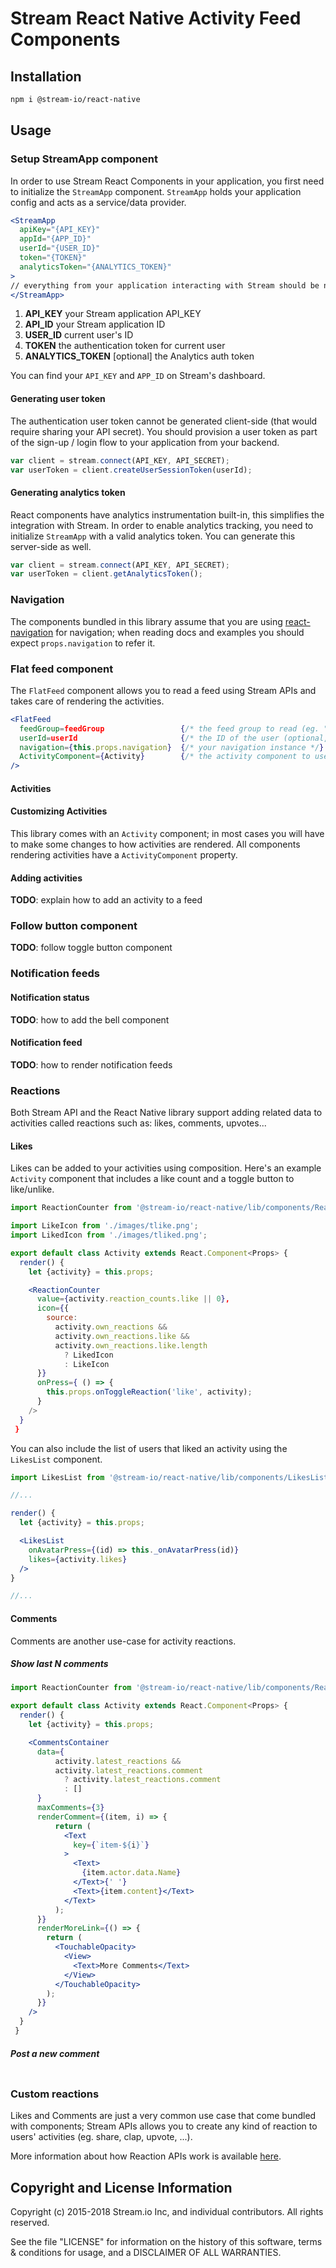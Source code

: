 Stream React Native Activity Feed Components
============================================

## Installation

```bash
npm i @stream-io/react-native
```

## Usage

### Setup StreamApp component

In order to use Stream React Components in your application, you first need to initialize the `StreamApp` component. `StreamApp` holds your application config and acts as a service/data provider.

```jsx
<StreamApp
  apiKey="{API_KEY}"
  appId="{APP_ID}"
  userId="{USER_ID}"
  token="{TOKEN}"
  analyticsToken="{ANALYTICS_TOKEN}"
>
// everything from your application interacting with Stream should be nested here
</StreamApp>
```
1. **API_KEY** your Stream application API_KEY
2. **API_ID** your Stream application ID
3. **USER_ID** current user's ID
4. **TOKEN** the authentication token for current user
5. **ANALYTICS_TOKEN** [optional] the Analytics auth token

You can find your `API_KEY` and `APP_ID` on Stream's dashboard.

#### Generating user token

The authentication user token cannot be generated client-side (that would require sharing your API secret). You should provision a user token as part of the sign-up / login flow to your application from your backend.

```js
var client = stream.connect(API_KEY, API_SECRET);
var userToken = client.createUserSessionToken(userId);
```

#### Generating analytics token

React components have analytics instrumentation built-in, this simplifies the integration with Stream. In order to enable analytics tracking, you need to initialize `StreamApp` with a valid analytics token. You can generate this server-side as well.

```js
var client = stream.connect(API_KEY, API_SECRET);
var userToken = client.getAnalyticsToken();
```

### Navigation

The components bundled in this library assume that you are using [react-navigation](https://facebook.github.io/react-native/docs/navigation#react-navigation) for navigation; when reading docs and examples you should expect `props.navigation` to refer it.

### Flat feed component

The `FlatFeed` component allows you to read a feed using Stream APIs and takes care of rendering the activities.

```jsx
<FlatFeed
  feedGroup=feedGroup                 {/* the feed group to read (eg. "flat") */}
  userId=userId                       {/* the ID of the user (optional, defaults to StreamApp's userId)  */}
  navigation={this.props.navigation}  {/* your navigation instance */}
  ActivityComponent={Activity}        {/* the activity component to use (optional, defaults to Activity) */}
/>
```

#### Activities


#### Customizing Activities

This library comes with an `Activity` component; in most cases you will have to make some changes to how activities are rendered. All components rendering activities have a `ActivityComponent` property.

#### Adding activities

**TODO**: explain how to add an activity to a feed

### Follow button component

**TODO**: follow toggle button component

### Notification feeds

#### Notification status

**TODO**: how to add the bell component

#### Notification feed

**TODO**: how to render notification feeds

### Reactions

Both Stream API and the React Native library support adding related data to activities called reactions such as: likes, comments, upvotes...

#### Likes

Likes can be added to your activities using composition. Here's an example `Activity` component that includes a like count and a toggle button to like/unlike.

```jsx
import ReactionCounter from '@stream-io/react-native/lib/components/ReactionCounter';

import LikeIcon from './images/tlike.png';
import LikedIcon from './images/tliked.png';

export default class Activity extends React.Component<Props> {
  render() {
    let {activity} = this.props;

    <ReactionCounter
      value={activity.reaction_counts.like || 0},
      icon={{
        source:
          activity.own_reactions &&
          activity.own_reactions.like &&
          activity.own_reactions.like.length
            ? LikedIcon
            : LikeIcon
      }}
      onPress={ () => {
        this.props.onToggleReaction('like', activity);
      }
    />
  }
 }
```

You can also include the list of users that liked an activity using the `LikesList` component.

```jsx
import LikesList from '@stream-io/react-native/lib/components/LikesList';

//...

render() {
  let {activity} = this.props;

  <LikesList
    onAvatarPress={(id) => this._onAvatarPress(id)}
    likes={activity.likes}
  />
}

//...

```

#### Comments

Comments are another use-case for activity reactions.

##### Show last N comments

```jsx
import ReactionCounter from '@stream-io/react-native/lib/components/ReactionCounter';

export default class Activity extends React.Component<Props> {
  render() {
    let {activity} = this.props;

    <CommentsContainer
      data={
          activity.latest_reactions &&
          activity.latest_reactions.comment
            ? activity.latest_reactions.comment
            : []
      }
      maxComments={3}
      renderComment={(item, i) => {
          return (
            <Text
              key={`item-${i}`}
            >
              <Text>
                {item.actor.data.Name}
              </Text>{' '}
              <Text>{item.content}</Text>
            </Text>
          );
      }}
      renderMoreLink={() => {
        return (
          <TouchableOpacity>
            <View>
              <Text>More Comments</Text>
            </View>
          </TouchableOpacity>
        );
      }}
    />
  }
 }
```

##### Post a new comment

```jsx
```

### Custom reactions

Likes and Comments are just a very common use case that come bundled with components; Stream APIs allows you to create any kind of reaction to users' activities (eg. share, clap, upvote, ...).

More information about how Reaction APIs work is available [here](https://getstream.io/docs/#reactions_activities).

## Copyright and License Information

Copyright (c) 2015-2018 Stream.io Inc, and individual contributors. All rights reserved.

See the file "LICENSE" for information on the history of this software, terms & conditions for usage, and a DISCLAIMER OF ALL WARRANTIES.
